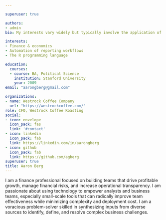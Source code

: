 ```yaml
---

superuser: true

authors:
- admin
bio: My interests vary widely but typically involve the application of math to the real world.

interests:
- Finance & economics
- Automation of reporting workflows
- The R programming language

education:
  courses:
  - course: BA, Political Science
    institution: Stanford University
    year: 2009
email: "aarongberg@gmail.com"

organizations:
- name: Westrock Coffee Company
  url: "https://westrockcoffee.com/"
role: CFO, Westrock Coffee Roasting
social:
- icon: envelope
  icon_pack: fas
  link: '#contact'
- icon: linkedin
  icon_pack: fab
  link: https://linkedin.com/in/aarongberg
- icon: github
  icon_pack: fab
  link: https://github.com/agberg
superuser: true
title: Aaron Berg
---
```


I am a finance professional focused on building teams that drive profitable growth, manage financial risks, and increase operational transparency.  I am passionate about using technology to empower analysts and business teams, especially small-scale tools that can radically improve team effectiveness while minimizing complexity and deployment cost.  I am a voracious problem-solver skilled in synthesizing inputs from diverse sources to identify, define, and resolve complex business challenges.
